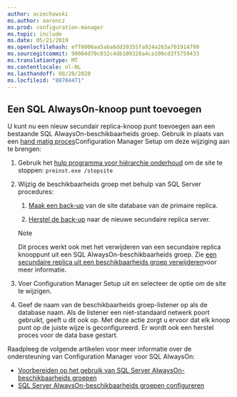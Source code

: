 ```yaml
---
author: aczechowski
ms.author: aaroncz
ms.prod: configuration-manager
ms.topic: include
ms.date: 05/21/2019
ms.openlocfilehash: eff6006aa5aba6dd39355fa924a263a701914799
ms.sourcegitcommit: 99084d70c032c4db109328a4ca100cd3f5759433
ms.translationtype: MT
ms.contentlocale: nl-NL
ms.lasthandoff: 08/20/2020
ms.locfileid: "88704471"
---
```

## <a name="add-a-sql-alwayson-node"></a><a name="bkmk_sqlao"></a> Een SQL AlwaysOn-knoop punt toevoegen

<!--3127336-->

U kunt nu een nieuw secundair replica-knoop punt toevoegen aan een bestaande SQL AlwaysOn-beschikbaarheids groep. Gebruik in plaats van een [hand matig proces](../../../../servers/deploy/configure/configure-aoag.md#bkmk_sync)Configuration Manager Setup om deze wijziging aan te brengen:

1. Gebruik het [hulp programma voor hiërarchie onderhoud](../../../../servers/manage/hierarchy-maintenance-tool-preinst.exe.md) om de site te stoppen: `preinst.exe /stopsite`

1. Wijzig de beschikbaarheids groep met behulp van SQL Server procedures:

    1. [Maak een back-up](/sql/relational-databases/backup-restore/create-a-full-database-backup-sql-server?view=sql-server-2017) van de site database van de primaire replica.

    1. [Herstel de back-up](/sql/relational-databases/backup-restore/restore-a-database-backup-using-ssms?view=sql-server-2017) naar de nieuwe secundaire replica server.

    > [!Note]  
    > Dit proces werkt ook met het verwijderen van een secundaire replica knooppunt uit een SQL AlwaysOn-beschikbaarheids groep. Zie [een secundaire replica uit een beschikbaarheids groep verwijderen](/sql/database-engine/availability-groups/windows/remove-a-secondary-replica-from-an-availability-group-sql-server?view=sql-server-2017)voor meer informatie.

1. Voer Configuration Manager Setup uit en selecteer de optie om de site te wijzigen.

1. Geef de naam van de beschikbaarheids groep-listener op als de database naam. Als de listener een niet-standaard netwerk poort gebruikt, geeft u dit ook op. Met deze actie zorgt u ervoor dat elk knoop punt op de juiste wijze is geconfigureerd. Er wordt ook een herstel proces voor de data base gestart.

Raadpleeg de volgende artikelen voor meer informatie over de ondersteuning van Configuration Manager voor SQL AlwaysOn:

- [Voorbereiden op het gebruik van SQL Server AlwaysOn-beschikbaarheids groepen](../../../../servers/deploy/configure/sql-server-alwayson-for-a-highly-available-site-database.md)
- [SQL Server AlwaysOn-beschikbaarheids groepen configureren](../../../../servers/deploy/configure/configure-aoag.md)